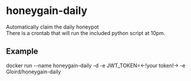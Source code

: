 # honeygain-daily
Automatically claim the daily honeypot  
There is a crontab that will run the included python script at 10pm.

## Example
docker run --name honeygain-daily -d  -e JWT_TOKEN=<-!your token!-> -e Gloird/honeygain-daily


